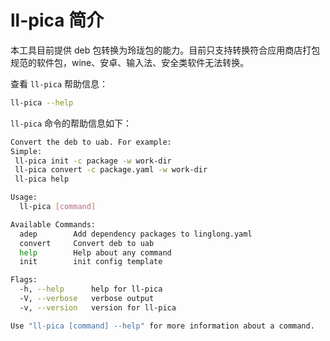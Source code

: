 # ll-pica 简介

本工具目前提供 deb 包转换为玲珑包的能力。目前只支持转换符合应用商店打包规范的软件包，wine、安卓、输入法、安全类软件无法转换。

查看 `ll-pica` 帮助信息：

```bash
ll-pica --help
```

`ll-pica` 命令的帮助信息如下：

```bash
Convert the deb to uab. For example:
Simple:
 ll-pica init -c package -w work-dir
 ll-pica convert -c package.yaml -w work-dir
 ll-pica help

Usage:
  ll-pica [command]

Available Commands:
  adep        Add dependency packages to linglong.yaml
  convert     Convert deb to uab
  help        Help about any command
  init        init config template

Flags:
  -h, --help      help for ll-pica
  -V, --verbose   verbose output
  -v, --version   version for ll-pica

Use "ll-pica [command] --help" for more information about a command.
```
